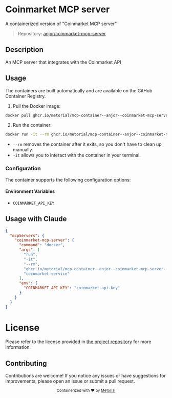 
# Coinmarket MCP server

A containerized version of "Coinmarket MCP server"

> Repository: [anjor/coinmarket-mcp-server](https://github.com/anjor/coinmarket-mcp-server)

## Description

An MCP server that integrates with the Coinmarket API


## Usage

The containers are built automatically and are available on the GitHub Container Registry.

1. Pull the Docker image:

```bash
docker pull ghcr.io/metorial/mcp-container--anjor--coinmarket-mcp-server--coinmarket-mcp-server
```

2. Run the container:

```bash
docker run -it --rm ghcr.io/metorial/mcp-container--anjor--coinmarket-mcp-server--coinmarket-mcp-server 
```

- `--rm` removes the container after it exits, so you don't have to clean up manually.
- `-it` allows you to interact with the container in your terminal.


### Configuration

The container supports the following configuration options:




#### Environment Variables

- `COINMARKET_API_KEY`




## Usage with Claude

```json
{
  "mcpServers": {
    "coinmarket-mcp-server": {
      "command": "docker",
      "args": [
        "run",
        "-it",
        "--rm",
        "ghcr.io/metorial/mcp-container--anjor--coinmarket-mcp-server--coinmarket-mcp-server",
        "coinmarket-service"
      ],
      "env": {
        "COINMARKET_API_KEY": "coinmarket-api-key"
      }
    }
  }
}
```

# License

Please refer to the license provided in [the project repository](https://github.com/anjor/coinmarket-mcp-server) for more information.

## Contributing

Contributions are welcome! If you notice any issues or have suggestions for improvements, please open an issue or submit a pull request.

<div align="center">
  <sub>Containerized with ❤️ by <a href="https://metorial.com">Metorial</a></sub>
</div>
  